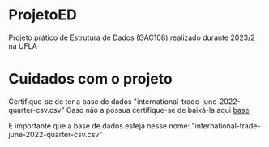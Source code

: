 # ProjetoED
Projeto prático de Estrutura de Dados (GAC108) realizado durante 2023/2 na UFLA

# Cuidados com o projeto
Certifique-se de ter a base de dados "international-trade-june-2022-quarter-csv.csv"
Caso não a possua certifique-se de baixá-la aqui [base](https://drive.google.com/file/d/1ULZP7TM7MEx6kJdBLn5CUmnls9W2mmZD/view?usp=drive_link)

É importante que a base de dados esteja nesse nome: "international-trade-june-2022-quarter-csv.csv"
